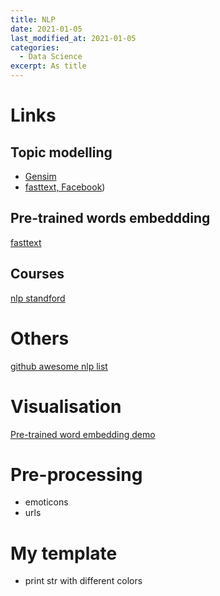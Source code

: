 ```yaml
---
title: NLP 
date: 2021-01-05
last_modified_at: 2021-01-05
categories:
  - Data Science
excerpt: As title
---
```


# Links

## Topic modelling 

- [Gensim](https://radimrehurek.com/gensim/models/word2vec.html)
- [fasttext, Facebook](https://fasttext.cc/))

## Pre-trained words embeddding

[fasttext](https://fasttext.cc/docs/en/english-vectors.html)

## Courses

[nlp standford](https://www.youtube.com/playlist?list=PLoROMvodv4rOSH4v6133s9LFPRHjEmbmJ)

# Others

[github awesome nlp list](https://github.com/keon/awesome-nlp#videos-and-online-courses)

# Visualisation

[Pre-trained word embedding demo](https://ronxin.github.io/wevi/)

# Pre-processing

- emoticons
- urls

# My template

- print str with different colors